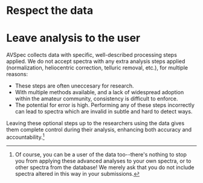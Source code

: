# Respect the data

# Leave analysis to the user

AVSpec collects data with specific, well-described processing steps applied. We do not accept spectra with any extra analysis steps applied (normalization, heliocentric correction, telluric removal, etc.), for multiple reasons:

- These steps are often uneccesary for research.
- With multiple methods available, and a lack of widespread adoption within the amateur community, consistency is difficult to enforce.
- The potential for error is high. Performing any of these steps incorrectly can lead to spectra which are invalid in subtle and hard to detect ways.

Leaving these optional steps up to the researchers using the data gives them complete control during their analysis, enhancing both accuracy and accountability.[^1]


[^1]: Of course, you can be a user of the data too--there's nothing to stop you from applying these advanced analyses to your own spectra, or to other spectra from the database! We merely ask that you do not include spectra altered in this way in your submissions.